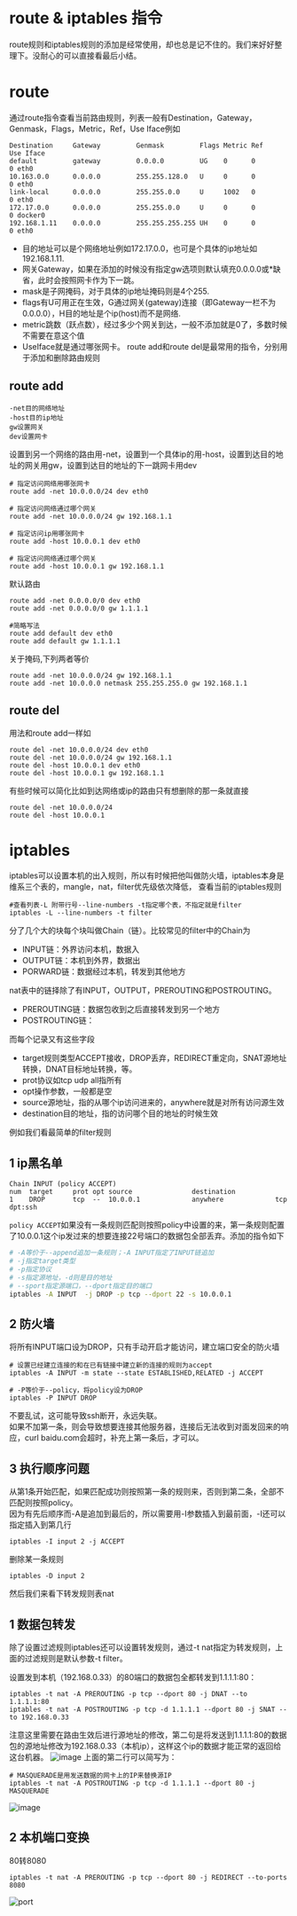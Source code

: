 # route & iptables 指令
route规则和iptables规则的添加是经常使用，却也总是记不住的。我们来好好整理下。没耐心的可以直接看最后小结。
# route
通过route指令查看当前路由规则，列表一般有Destination，Gateway，Genmask，Flags，Metric，Ref，Use Iface例如
```
Destination     Gateway         Genmask         Flags Metric Ref    Use Iface
default         gateway         0.0.0.0         UG    0      0        0 eth0
10.163.0.0      0.0.0.0         255.255.128.0   U     0      0        0 eth0
link-local      0.0.0.0         255.255.0.0     U     1002   0        0 eth0
172.17.0.0      0.0.0.0         255.255.0.0     U     0      0        0 docker0
192.168.1.11    0.0.0.0         255.255.255.255 UH    0      0        0 eth0
```
- 目的地址可以是个网络地址例如172.17.0.0，也可是个具体的ip地址如192.168.1.11.  
- 网关Gateway，如果在添加的时候没有指定gw选项则默认填充0.0.0.0或*缺省，此时会按照网卡作为下一跳。  
- mask是子网掩码，对于具体的ip地址掩码则是4个255.  
- flags有U可用正在生效，G通过网关(gateway)连接（即Gateway一栏不为0.0.0.0），H目的地址是个ip(host)而不是网络.  
- metric跳数（跃点数），经过多少个网关到达，一般不添加就是0了，多数时候不需要在意这个值  
- UseIface就是通过哪张网卡。
route add和route del是最常用的指令，分别用于添加和删除路由规则
## route add
```
-net目的网络地址 
-host目的ip地址
gw设置网关
dev设置网卡
```
设置到另一个网络的路由用-net，设置到一个具体ip的用-host，设置到达目的地址的网关用gw，设置到达目的地址的下一跳网卡用dev
```
# 指定访问网络用哪张网卡
route add -net 10.0.0.0/24 dev eth0

# 指定访问网络通过哪个网关 
route add -net 10.0.0.0/24 gw 192.168.1.1

# 指定访问ip用哪张网卡
route add -host 10.0.0.1 dev eth0

# 指定访问网络通过哪个网关 
route add -host 10.0.0.1 gw 192.168.1.1
```
默认路由
```
route add -net 0.0.0.0/0 dev eth0
route add -net 0.0.0.0/0 gw 1.1.1.1

#简略写法
route add default dev eth0
route add default gw 1.1.1.1
```
关于掩码,下列两者等价
```
route add -net 10.0.0.0/24 gw 192.168.1.1
route add -net 10.0.0.0 netmask 255.255.255.0 gw 192.168.1.1
```
## route del
用法和route add一样如
```
route del -net 10.0.0.0/24 dev eth0
route del -net 10.0.0.0/24 gw 192.168.1.1
route del -host 10.0.0.1 dev eth0
route del -host 10.0.0.1 gw 192.168.1.1
```
有些时候可以简化比如到达网络或ip的路由只有想删除的那一条就直接
```
route del -net 10.0.0.0/24
route del -host 10.0.0.1
```
# iptables
iptables可以设置本机的出入规则，所以有时候把他叫做防火墙，iptables本身是维系三个表的，mangle，nat，filter优先级依次降低，
查看当前的iptables规则
```
#查看列表-L 附带行号--line-numbers -t指定哪个表，不指定就是filter
iptables -L --line-numbers -t filter
```
分了几个大的块每个块叫做Chain（链）。比较常见的filter中的Chain为
- INPUT链：外界访问本机，数据入
- OUTPUT链：本机到外界，数据出
- PORWARD链：数据经过本机，转发到其他地方

nat表中的链择除了有INPUT，OUTPUT，PREROUTING和POSTROUTING。
- PREROUTING链：数据包收到之后直接转发到另一个地方
- POSTROUTING链：

而每个记录又有这些字段
- target规则类型ACCEPT接收，DROP丢弃，REDIRECT重定向，SNAT源地址转换，DNAT目标地址转换，等。
- prot协议如tcp udp all指所有
- opt操作参数，一般都是空
- source源地址，指的从哪个ip访问进来的，anywhere就是对所有访问源生效
- destination目的地址，指的访问哪个目的地址的时候生效

例如我们看最简单的filter规则
## 1 ip黑名单
```
Chain INPUT (policy ACCEPT)
num  target     prot opt source               destination         
1    DROP       tcp  --  10.0.0.1             anywhere             tcp dpt:ssh         
```
`policy ACCEPT`如果没有一条规则匹配则按照policy中设置的来，第一条规则配置了10.0.0.1这个ip发过来的想要连接22号端口的数据包全部丢弃。添加的指令如下
```bash
# -A等价于--append追加一条规则；-A INPUT指定了INPUT链追加
# -j指定target类型
# -p指定协议
# -s指定源地址，-d则是目的地址
# --sport指定源端口，--dport指定目的端口
iptables -A INPUT  -j DROP -p tcp --dport 22 -s 10.0.0.1
```
## 2 防火墙
将所有INPUT端口设为DROP，只有手动开启才能访问，建立端口安全的防火墙
```
# 设置已经建立连接的和在已有链接中建立新的连接的规则为accept
iptables -A INPUT -m state --state ESTABLISHED,RELATED -j ACCEPT

# -P等价于--policy，将policy设为DROP
iptables -P INPUT DROP
```
不要乱试，这可能导致ssh断开，永远失联。  
如果不加第一条，则会导致想要连接其他服务器，连接后无法收到对面发回来的响应，curl baidu.com会超时，补充上第一条后，才可以。
## 3 执行顺序问题
从第1条开始匹配，如果匹配成功则按照第一条的规则来，否则到第二条，全部不匹配则按照policy。  
因为有先后顺序而-A是追加到最后的，所以需要用-I参数插入到最前面，-I还可以指定插入到第几行
```
iptables -I input 2 -j ACCEPT
```
删除某一条规则
```
iptables -D input 2
```
然后我们来看下转发规则表nat

## 1 数据包转发
除了设置过滤规则iptables还可以设置转发规则，通过-t nat指定为转发规则，上面的过滤规则是默认参数-t filter。

设置发到本机（192.168.0.33）的80端口的数据包全都转发到1.1.1.1:80：
```
iptables -t nat -A PREROUTING -p tcp --dport 80 -j DNAT --to 1.1.1.1:80
iptables -t nat -A POSTROUTING -p tcp -d 1.1.1.1 --dport 80 -j SNAT --to 192.168.0.33
```
注意这里需要在路由生效后进行源地址的修改，第二句是将发送到1.1.1.1:80的数据包的源地址修改为192.168.0.33（本机ip），这样这个ip的数据才能正常的返回给这台机器。
![image](img/iptables.gif)
上面的第二行可以简写为：
```
# MASQUERADE是用发送数据的网卡上的IP来替换源IP
iptables -t nat -A POSTROUTING -p tcp -d 1.1.1.1 --dport 80 -j MASQUERADE
```
![image](img/iptables2.gif)
## 2 本机端口变换
80转8080
```
iptables -t nat -A PREROUTING -p tcp --dport 80 -j REDIRECT --to-ports 8080
```
![port](img/iptables3.gif)

